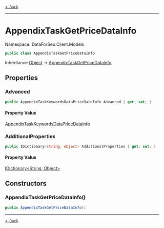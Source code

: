 [`< Back`](./)

---

# AppendixTaskGetPriceDataInfo

Namespace: DataForSeo.Client.Models

```csharp
public class AppendixTaskGetPriceDataInfo
```

Inheritance [Object](https://docs.microsoft.com/en-us/dotnet/api/system.object) → [AppendixTaskGetPriceDataInfo](./dataforseo.client.models.appendixtaskgetpricedatainfo)

## Properties

### **Advanced**

```csharp
public AppendixTaskKeywordsDataPriceDataInfo Advanced { get; set; }
```

#### Property Value

[AppendixTaskKeywordsDataPriceDataInfo](./dataforseo.client.models.appendixtaskkeywordsdatapricedatainfo)<br>

### **AdditionalProperties**

```csharp
public IDictionary<string, object> AdditionalProperties { get; set; }
```

#### Property Value

[IDictionary&lt;String, Object&gt;](https://docs.microsoft.com/en-us/dotnet/api/system.collections.generic.idictionary-2)<br>

## Constructors

### **AppendixTaskGetPriceDataInfo()**

```csharp
public AppendixTaskGetPriceDataInfo()
```

---

[`< Back`](./)
